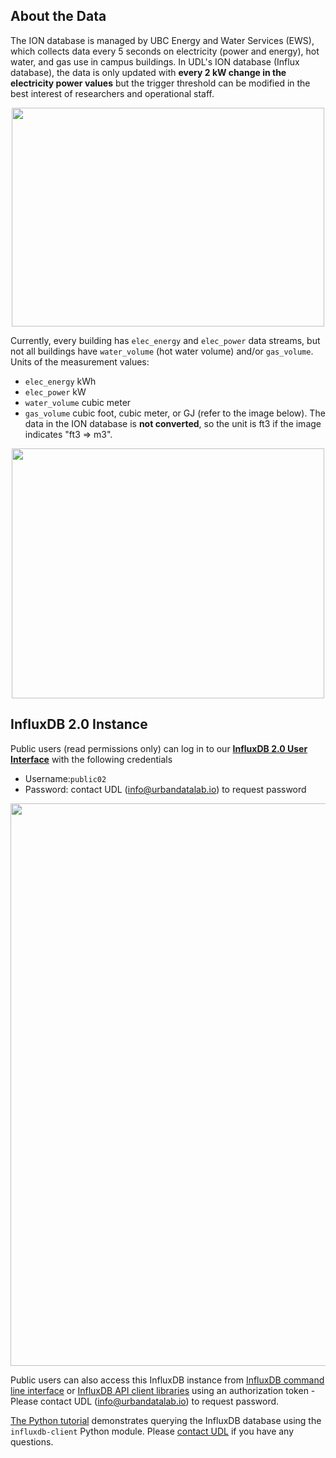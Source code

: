 ## About the Data

The ION database is managed by UBC Energy and Water Services (EWS), which collects data every 5 seconds on electricity (power and energy), hot water, and gas use in campus buildings. In UDL's ION database (Influx database), the data is only updated with **every 2 kW change in the electricity power values** but the trigger threshold can be modified in the best interest of researchers and operational staff.

<p align="center">
  <img width="500" height="350" src="https://github.com/UBC-UrbanDataLab/ION_data/blob/master/images/ION_structure.png">
</p>

Currently, every building has `elec_energy` and `elec_power` data streams, but not all buildings have `water_volume` (hot water volume) and/or `gas_volume`. Units of the measurement values: 
- `elec_energy` kWh
- `elec_power` kW
- `water_volume` cubic meter
- `gas_volume` cubic foot, cubic meter, or GJ (refer to the image below). The data in the ION database is **not converted**, so the unit is ft3 if the image indicates "ft3 => m3".

<p align="center">
  <img width="500" height="400" src="https://github.com/UBC-UrbanDataLab/ION_data/blob/master/images/Gas_unit.png">
</p>

## InfluxDB 2.0 Instance
Public users (read permissions only) can log in to our [**InfluxDB 2.0 User Interface**](http://206.12.92.81:8086/) with the following credentials
- Username:`public02`
- Password: contact UDL (info@urbandatalab.io) to request password

<p align="center">
  <img width="900" src="https://github.com/UBC-UrbanDataLab/ION_data/blob/master/images/ION_UI_Example.JPG">
</p>

Public users can also access this InfluxDB instance from [InfluxDB command line interface](https://docs.influxdata.com/influxdb/v2.0/) or [InfluxDB API client libraries](https://docs.influxdata.com/influxdb/v2.0/tools/client-libraries/) using an authorization token - Please contact UDL (info@urbandatalab.io) to request password.

[The Python tutorial](https://github.com/UBC-UrbanDataLab/ION_data/blob/master/ION%20InfluxDB%202.0%20Tutorial.ipynb) demonstrates querying the InfluxDB database using the `influxdb-client` Python module. Please [contact UDL](https://urbandatalab.io/) if you have any questions.
